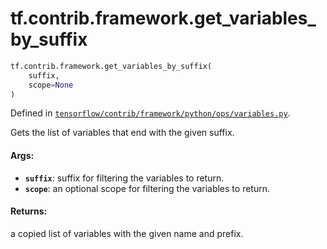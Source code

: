 <div itemscope itemtype="http://developers.google.com/ReferenceObject">
<meta itemprop="name" content="tf.contrib.framework.get_variables_by_suffix" />
<meta itemprop="path" content="Stable" />
</div>

# tf.contrib.framework.get_variables_by_suffix

``` python
tf.contrib.framework.get_variables_by_suffix(
    suffix,
    scope=None
)
```



Defined in [`tensorflow/contrib/framework/python/ops/variables.py`](https://www.tensorflow.org/code/tensorflow/contrib/framework/python/ops/variables.py).

Gets the list of variables that end with the given suffix.

#### Args:

* <b>`suffix`</b>: suffix for filtering the variables to return.
* <b>`scope`</b>: an optional scope for filtering the variables to return.


#### Returns:

a copied list of variables with the given name and prefix.